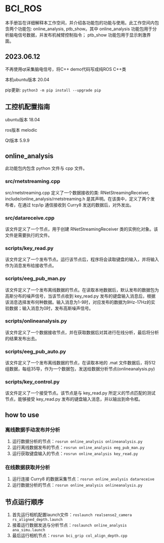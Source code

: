 # BCI_ROS

本手册旨在详细解释本工作空间，并介绍各功能包的功能与使用。此工作空间内包含两个功能包: online_analysis, ptb_show。其中 online_analysis 功能包用于分析脑电信号数据，并发布机械臂控制指令； ptb_show 功能包用于显示刺激界面。

## 2023.06.12

不再使用qt采集脑电信号，将C++ demo代码写成纯ROS C++类

本机ubuntu版本 20.04

pip更新: `python3 -m pip install --upgrade pip`

## 工控机配置指南

ubuntu版本 18.04

ros版本 melodic

Qt版本 5.9.9

## online_analysis

此功能包内包含 python 文件与 cpp 文件。

### src/rnetstreaming.cpp

src/rnetstreaming.cpp 定义了一个数据接收的类: RNetStreamingReceiver, include/online_analysis/rnetstreaming.h 是其声明。在该类中，定义了两个发布者，在通过 tcp/ip 通信接收到 Curry8 发送的数据后，对外发出。

### src/datareceive.cpp

该文件定义了一个节点，用于创建 RNetStreamingReceiver 类的实例化对象。该文件是需要执行的文件。

### scripts/key_read.py

该文件定义了一个发布节点。运行该节点后，程序将会读取键盘的输入，并将输入作为消息发布给接收节点。

### scripts/eeg_pub_man.py

该文件定义了一个发布离线数据的节点。在读取本地数据后，默认发布的数据包为高斯分布的噪声信号，当该节点收到 key_read.py 发布的键盘输入消息后，根据该消息选择发布何种数据。输入消息为1-9时，对应发布的数据为9Hz-17Hz的实验数据；输入消息为0时，发布高斯噪声信号。

### scripts/onlineanalysis.py

该文件定义了一个数据接收节点，并在获取数据后对其进行在线分析，最后将分析的结果发布出去。

### scripts/eeg_pub_auto.py

该文件定义了一个发布离线数据的节点，在读取本地的 .mat 文件数据后，将512组数据，每组35导，作为一个数据包，发送给数据分析节点(onlineanalysis.py)

### scripts/key_control.py

该文件定义了一个接受节点。该节点是与 key_read.py 所定义的节点匹配的测试节点，能够接受 key_read.py 发布的键盘输入消息，并以输出到命令框。

## how to use

### 离线数据手动发布并分析

1. 运行数据分析的节点：`rosrun online_analysis onlineanalysis.py`
2. 运行离线数据发布的节点：`rosrun online_analysis eeg_pub_man.py`
3. 运行获取键盘输入的节点：`rosrun online_analysis key_read.py`

### 在线数据获取并分析

1. 运行连接 Curry8 的数据采集节点：`rosrun online_analysis datareceive`
2. 运行数据分析的节点：`rosrun online_analysis onlineanalysis.py`

## 节点运行顺序

1. 首先运行相机配置launch文件：`roslaunch realsense2_camera rs_aligned_depth.launch`
2. 接着运行数据发送与分析节点：`roslaunch online_analysis ana_simu.launch`
3. 最后运行相机节点：`rosrun bci_grip col_align_depth.cpp`
